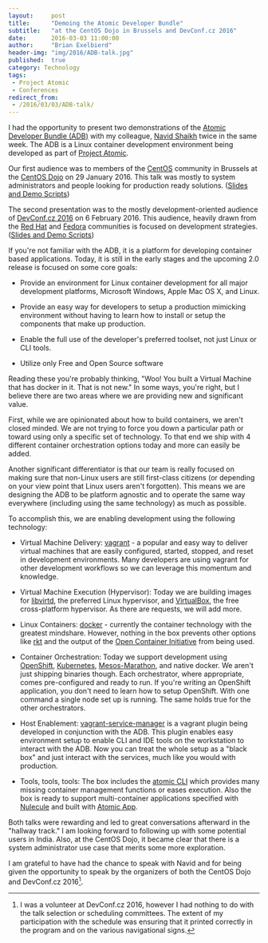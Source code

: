 ```yaml
---
layout:     post
title:      "Demoing the Atomic Developer Bundle"
subtitle:   "at the CentOS Dojo in Brussels and DevConf.cz 2016"
date:       2016-03-03 11:00:00
author:     "Brian Exelbierd"
header-img: "img/2016/ADB-talk.jpg"
published:  true
category: Technology
tags:
 - Project Atomic
 - Conferences
redirect_from:
 - /2016/03/03/ADB-talk/
---
```


I had the opportunity to present two demonstrations of the [Atomic
Developer Bundle (ADB)](https://github.com/projectatomic/adb-atomic-developer-bundle)
with my colleague, [Navid Shaikh](https://twitter.com/swordphilic)
twice in the same week.  The ADB is a Linux container development
environment being developed as part of [Project
Atomic](https://projectatomic.io).

Our first audience was to members of the [CentOS](http://www.centos.org)
community in Brussels at the
[CentOS Dojo](https://wiki.centos.org/Events/Dojo/Brussels2016)
on 29 January 2016.  This talk was mostly to system administrators
and people looking for production ready solutions.
([Slides and Demo Scripts](https://github.com/bexelbie/bexelbie-talks-demos/tree/master/CentOS.Dojo.Brussels.2016))

The second presentation was to the mostly development-oriented
audience of [DevConf.cz 2016](http://devconf.cz/) on 6 February 2016.
This audience, heavily drawn from the [Red Hat](https://community.redhat.com) and
[Fedora](https://fedoraproject.org) communities is focused on
development strategies.
([Slides and Demo Scripts](https://github.com/bexelbie/bexelbie-talks-demos/tree/master/DevConf.cz.2016))

If you're not familiar with the ADB, it is a platform for developing
container based applications.  Today, it is still in the early
stages and the upcoming 2.0 release is focused on some core goals:

* Provide an environment for Linux container development for all
  major development platforms, Microsoft Windows, Apple Mac OS X, and
  Linux.

* Provide an easy way for developers to setup a production mimicking
  environment without having to learn how to install or setup the
  components that make up production.

* Enable the full use of the developer's preferred toolset, not
  just Linux or CLI tools.

* Utilize only Free and Open Source software

Reading these you're probably thinking, "Woo! You built a Virtual
Machine that has docker in it. That is not new."  In some ways,
you're right, but I believe there are two areas where we are providing
new and significant value.

First, while we are opinionated about how to build containers, we
aren't closed minded.  We are not trying to force you down a
particular path or toward using only a specific set of technology.
To that end we ship with 4 different container orchestration options
today and more can easily be added.

Another significant differentiator is that
our team is really focused on making sure that non-Linux users are
still first-class citizens (or depending on your view point that
Linux users aren't forgotten).  This means we are designing the ADB
to be platform agnostic and to operate the same way everywhere
(including using the same technology) as much as possible.

To accomplish this, we are enabling development using the following
technology:

* Virtual Machine Delivery: [vagrant](https://www.vagrantup.com) - a
  popular and easy way to deliver virtual machines that are easily
  configured, started, stopped, and reset in development environments.
  Many developers are using vagrant for other development workflows
  so we can leverage this momentum and knowledge.

* Virtual Machine Execution (Hypervisor): Today we are building
  images for [libvirtd](http://libvirt.org), the preferred Linux
  hypervisor, and [VirtualBox](https://www.virtualbox.org), the
  free cross-platform hypervisor.  As there are requests, we will
  add more.

* Linux Containers: [docker](https://www.docker.io) - currently the
  container technology with the greatest mindshare.  However, nothing
  in the box prevents other options like
  [rkt](https://github.com/coreos/rkt) and the output of the [Open
  Container Initiative](https://www.opencontainers.org) from being used.

* Container Orchestration: Today we support development using
  [OpenShift](https://www.openshift.org),
  [Kubernetes](https://kubernetes.io),
  [Mesos-Marathon](https://mesosphere.github.io/marathon/), and
  native docker.  We aren't just shipping binaries though.  Each
  orchestrator, where appropriate, comes pre-configured and ready
  to run.  If you're writing an OpenShift application, you don't
  need to learn how to setup OpenShift.  With one command a single
  node set up is running.  The same holds true for the other
  orchestrators.

* Host Enablement:
  [vagrant-service-manager](https://github.com/projectatomic/vagrant-service-manager/)
  is a vagrant plugin being developed in conjunction with the ADB.
  This plugin enables easy environment setup to enable CLI and IDE
  tools on the workstation to interact with the ADB.  Now you can
  treat the whole setup as a "black box" and just interact with the
  services, much like you would with production.

* Tools, tools, tools: The box includes the [atomic CLI](https://github.com/projectatomic/atomic)
  which provides many missing container management functions or
  eases execution.  Also the box is ready to support multi-container
  applications specified with
  [Nulecule](http://www.projectatomic.io/docs/nulecule/) and built
  with [Atomic App](https://github.com/projectatomic/atomicapp).

Both talks were rewarding and led to great conversations afterward
in the "hallway track."  I am looking forward to following up with
some potential users in India.  Also, at the CentOS Dojo, it became
clear that there is a system administrator use case that merits
some more exploration.

I am grateful to have had the chance to speak with Navid and for
being given the opportunity to speak by the organizers of both the
CentOS Dojo and DevConf.cz 2016[^1].

[^1]: I was a volunteer at DevConf.cz 2016, however I had nothing to do with the talk selection or scheduling committees.  The extent of my participation with the schedule was ensuring that it printed correctly in the program and on the various navigational signs.
